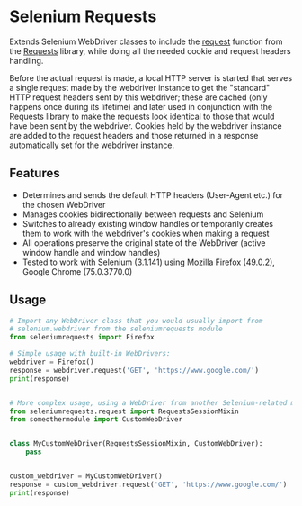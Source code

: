Selenium Requests
=================
Extends Selenium WebDriver classes to include the [request](http://docs.python-requests.org/en/latest/api/#requests.request) function from the [Requests](http://python-requests.org/) library, while doing all the needed cookie and request headers handling.

Before the actual request is made, a local HTTP server is started that serves a single request made by the webdriver instance to get the "standard" HTTP request headers sent by this webdriver; these are cached (only happens once during its lifetime) and later used in conjunction with the Requests library to make the requests look identical to those that would have been sent by the webdriver. Cookies held by the webdriver instance are added to the request headers and those returned in a response automatically set for the webdriver instance.


Features
--------
 * Determines and sends the default HTTP headers (User-Agent etc.) for the chosen WebDriver
 * Manages cookies bidirectionally between requests and Selenium
 * Switches to already existing window handles or temporarily creates them to work with the webdriver's cookies when making a request
 * All operations preserve the original state of the WebDriver (active window handle and window handles)
 * Tested to work with Selenium (3.1.141) using Mozilla Firefox (49.0.2), Google Chrome (75.0.3770.0)


Usage
-----
```python
# Import any WebDriver class that you would usually import from
# selenium.webdriver from the seleniumrequests module
from seleniumrequests import Firefox

# Simple usage with built-in WebDrivers:
webdriver = Firefox()
response = webdriver.request('GET', 'https://www.google.com/')
print(response)


# More complex usage, using a WebDriver from another Selenium-related module:
from seleniumrequests.request import RequestsSessionMixin
from someothermodule import CustomWebDriver


class MyCustomWebDriver(RequestsSessionMixin, CustomWebDriver):
    pass


custom_webdriver = MyCustomWebDriver()
response = custom_webdriver.request('GET', 'https://www.google.com/')
print(response)
```
